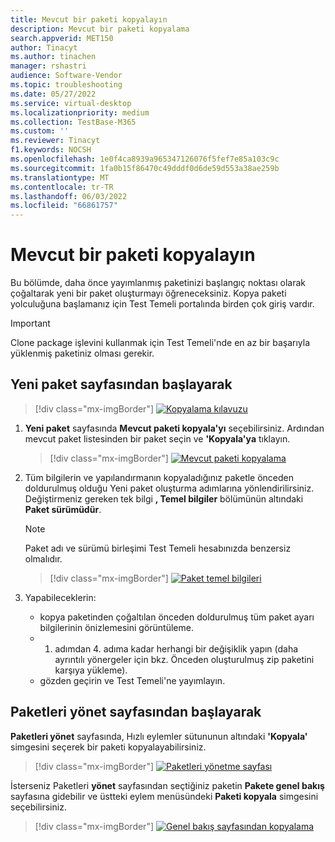 ```yaml
---
title: Mevcut bir paketi kopyalayın
description: Mevcut bir paketi kopyalama
search.appverid: MET150
author: Tinacyt
ms.author: tinachen
manager: rshastri
audience: Software-Vendor
ms.topic: troubleshooting
ms.date: 05/27/2022
ms.service: virtual-desktop
ms.localizationpriority: medium
ms.collection: TestBase-M365
ms.custom: ''
ms.reviewer: Tinacyt
f1.keywords: NOCSH
ms.openlocfilehash: 1e0f4ca8939a965347126076f5fef7e85a103c9c
ms.sourcegitcommit: 1fa0b15f86470c49dddf0d6de59d553a38ae259b
ms.translationtype: MT
ms.contentlocale: tr-TR
ms.lasthandoff: 06/03/2022
ms.locfileid: "66861757"
---
```

# <a name="clone-an-existing-package"></a>Mevcut bir paketi kopyalayın

Bu bölümde, daha önce yayımlanmış paketinizi başlangıç noktası olarak çoğaltarak yeni bir paket oluşturmayı öğreneceksiniz. Kopya paketi yolculuğuna başlamanız için Test Temeli portalında birden çok giriş vardır.

> [!IMPORTANT]
> Clone package işlevini kullanmak için Test Temeli'nde en az bir başarıyla yüklenmiş paketiniz olması gerekir. 

## <a name="starting-from-the-new-package-page"></a>Yeni paket sayfasından başlayarak

> [!div class="mx-imgBorder"]
> [![Kopyalama kılavuzu](Media/clonepackage01_guidance.png) ](Media/clonepackage01_guidance.png#lightbox)

1. **Yeni paket** sayfasında **Mevcut paketi kopyala'yı** seçebilirsiniz. Ardından mevcut paket listesinden bir paket seçin ve **'Kopyala'ya** tıklayın. 

   > [!div class="mx-imgBorder"]
   > [![Mevcut paketi](Media/clonepackage02_clone_package.png) kopyalama ](Media/clonepackage02_clone_package.png#lightbox)

2. Tüm bilgilerin ve yapılandırmanın kopyaladığınız paketle önceden doldurulmuş olduğu Yeni paket oluşturma adımlarına yönlendirilirsiniz. Değiştirmeniz gereken tek bilgi **, Temel bilgiler** bölümünün altındaki **Paket sürümüdür**. 

   > [!NOTE]
   > Paket adı ve sürümü birleşimi Test Temeli hesabınızda benzersiz olmalıdır. 

   > [!div class="mx-imgBorder"]
   > [![Paket temel bilgileri](Media/clonepackage03_basic_information.png) ](Media/clonepackage03_basic_information.png#lightbox)

3. Yapabileceklerin:

   - kopya paketinden çoğaltılan önceden doldurulmuş tüm paket ayarı bilgilerinin önizlemesini görüntüleme. 
   - 1. adımdan 4. adıma kadar herhangi bir değişiklik yapın (daha ayrıntılı yönergeler için bkz. Önceden oluşturulmuş zip paketini karşıya yükleme). 
   - gözden geçirin ve Test Temeli'ne yayımlayın. 


## <a name="starting-from-the-manage-packages-page"></a>Paketleri yönet sayfasından başlayarak

**Paketleri yönet** sayfasında, Hızlı eylemler sütununun altındaki **'Kopyala'** simgesini seçerek bir paketi kopyalayabilirsiniz. 

> [!div class="mx-imgBorder"]
> [![Paketleri yönetme sayfası](Media/clonepackage04_manage_packages.png) ](Media/clonepackage04_manage_packages.png#lightbox)

İsterseniz Paketleri **yönet** sayfasından seçtiğiniz paketin **Pakete genel bakış** sayfasına gidebilir ve üstteki eylem menüsündeki **Paketi kopyala** simgesini seçebilirsiniz.

> [!div class="mx-imgBorder"]
> [![Genel bakış sayfasından](Media/clonepackage05_overview.png) kopyalama ](Media/clonepackage05_overview.png#lightbox)

